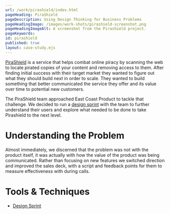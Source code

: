 ```yaml
---
url: /work/pirashield/index.html
pageHeading: PiraShield
pageDescription: Using Design Thinking for Business Problems
pageHeadingImage: /images/work-shots/pirashield-screenshot.png
pageHeadingImageAlt: A screenshot from the Pirashield project.
pageKeywords:
id: pirashield
published: true
layout: case-study.ejs
---
```


<p class="paragraph--major"><a href="https://pirashield.com/">PiraShield</a> is a service that helps combat online piracy by scanning the web to locate pirated copies of your content and removing access to them. After finding initial success with their target market they wanted to figure out what they should build next in order to scale. They wanted to build something that better communicated the service they offer and its value over time to potential new customers.</p>

<p class="paragraph--major">The PiraShield team approached East Coast Product to tackle that challenge. We decided to run a <a href="http://www.gv.com/sprint/">design sprint</a> with the team to further understand their users and explore what needed to be done to take Pirashield to the next level.</a>

<h1 class="text-heading-one">Understanding the Problem</h1>

<p>Almost immediately, we discerned that the problem was not with the product itself, it was actually with how the value of the product was being communicated. Rather than focusing on new features we switched direction and improved the sales deck, with a script and feedback points for them to measure effectiveness with during calls.</p>

<h1 class="text-heading-one">Tools &amp; Techniques</h1>

<ul>
  <li><a href="http://www.gv.com/sprint/">Design Sprint</a></li>
</ul>